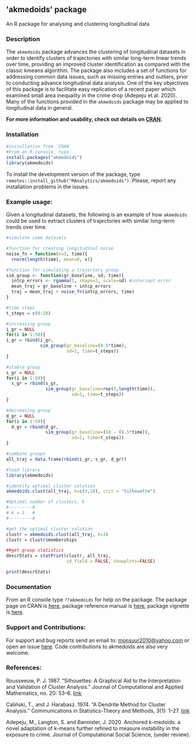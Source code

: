 ## 'akmedoids' package

An R package for analysing and clustering longitudinal data

### Description

The `akmedoids` package advances the clustering of longitudinal datasets in order to identify clusters of trajectories with similar long-term linear trends over time, providing an improved cluster identification as compared with the classic kmeans algorithm. The package also includes a set of functions for addressing common data issues, such as missing entries and outliers, prior to conducting advance longitudinal data analysis. One of the key objectives of this package is to facilitate easy replication of a recent paper which examined small area inequality in the crime drop (Adepeju et al. 2020). Many of the functions provided in the `akmedoids` package may be applied to longitudinal data in general. 

**For more information and usability, check out details on [CRAN](https://cran.r-project.org/web/packages/akmedoids/index.html).**

### Installation 

```R
#installation from `CRAN`
#From an R console, type:
install.packages("akmedoids")
library(akmedoids)
```
To install the development version of the package, type `remotes::install_github("MAnalytics/akmedoids")`. Please, report any installation problems in the issues.

### Example usage:

Given a longitudinal datasets, the following is an example of how `akmedoids` could be used to extract clusters of trajectories with similar long-term trends over time. 

```R
#simulate some datasets

#function for creating longitudinal noise
noise_fn = function(x=3, time){
  rnorm(length(time), mean=0, x)}

#function for simulating a trajectory group
sim_group <- function(gr_baseline, sd, time){
  intcp_errors <- rgamma(1, shape=2, scale=sd) #intercept error
  mean_traj = gr_baseline + intcp_errors
  traj = mean_traj + noise_fn(intcp_errors, time)
}

#time steps
t_steps = c(0:20)

#increasing group
i_gr = NULL
for(i in 1:50){
i_gr = rbind(i_gr,
             sim_group(gr_baseline=(0.5*time),
                       sd=1, time=t_steps))
}

#stable group
s_gr = NULL
for(i in 1:50){
  s_gr = rbind(s_gr,
               sim_group(gr_baseline=rep(3,length(time)),
                         sd=1, time=t_steps))
}

#decreasing group
d_gr = NULL
for(i in 1:50){
  d_gr = rbind(d_gr,
               sim_group(gr_baseline=(10 - (0.5*time)),
                         sd=1, time=t_steps))
}

#combine groups
all_traj = data.frame(rbind(i_gr, s_gr, d_gr))

#load library
library(akmedoids)

#identify optimal cluster solution
akmedoids.clust(all_traj, k=c(3,10), crit = "Silhouette")

#Optimal number of clusters, k
#---------#
# k = 3   #
#---------#

#get the optimal cluster solution
clustr = akmedoids.clust(all_traj, k=3)
clustr = clustr$memberships

##get group statistics
descrStats = statPrint(clustr, all_traj,
                       id_field = FALSE, showplots=FALSE)

print(descrStats)

```

### Documentation

From an R console type `??akmedoids` for help on the package. The package page on CRAN is [here](https://cran.r-project.org/web/packages/akmedoids/index.html), package reference manual is [here](https://cran.r-project.org/web/packages/akmedoids/akmedoids.pdf), package vignette is [here](https://cran.r-project.org/web/packages/akmedoids/vignettes/akmedoids-vignette.html). 

### Support and Contributions:

For support and bug reports send an email to: monsuur2010@yahoo.com or open an issue [here](https://github.com/MAnalytics/akmedoids/issues). Code contributions to akmedoids are also very welcome.

### References:

Rousseeuw, P. J. 1987. “Silhouettes: A Graphical Aid to the Interpretation and Validation of Cluster Analysis.” Journal of Computational and Applied Mathematics, no. 20: 53–6. [link](https://www.bibsonomy.org/bibtex/bc0f62c7895f91c787354d03f23da976)

Caliński, T., and J. Harabasz. 1974. “A Dendrite Method for Cluster Analysis.” Communications in Statistics-Theory and Methods, 3(1): 1–27. [link](https://www.tandfonline.com/doi/abs/10.1080/03610927408827101)

Adepeju, M., Langton, S. and Bannister, J. 2020. Anchored k-medoids: a novel adaptation of k-means further refined to measure instability in the exposure to crime. Journal of Computational Social Science, (under review).


